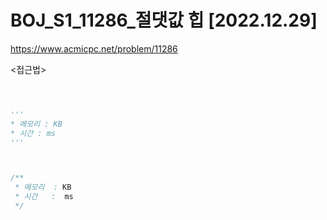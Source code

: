 # BOJ_S1_11286_절댓값 힙 [2022.12.29]
https://www.acmicpc.net/problem/11286

<접근법>
```



```


```python
'''
* 메모리 : KB
* 시간 : ms
'''



```


```java

/**
 * 메모리  : KB
 * 시간   :  ms
 */



```
